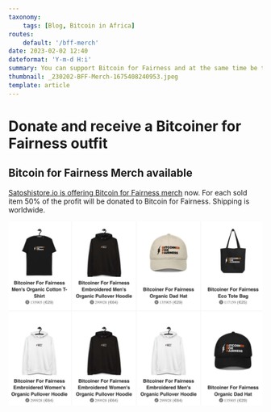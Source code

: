 ```yaml
---
taxonomy:
    tags: [Blog, Bitcoin in Africa]
routes:
    default: '/bff-merch'
date: 2023-02-02 12:40
dateformat: 'Y-m-d H:i'
summary: You can support Bitcoin for Fairness and at the same time be the coolest Bitcoiner in town with our new merch. BFF T-shirts, caps, hoodies and more.
thumbnail: _230202-BFF-Merch-1675408240953.jpeg
template: article 
---
```


# Donate and receive a Bitcoiner for Fairness outfit 

## Bitcoin for Fairness Merch available

[Satoshistore.io is offering Bitcoin for Fairness merch](https://satoshistore.io/collections/bitcoin-for-fairness) now. For each sold item 50% of the profit will be donated to Bitcoin for Fairness. Shipping is worldwide.

![](_230202-BFF-Merch-1675408240953.jpeg)